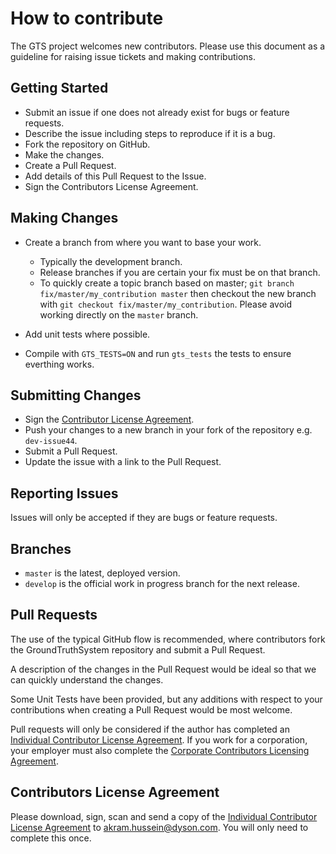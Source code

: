 # How to contribute #

The GTS project welcomes new contributors. Please use this document as a guideline for raising issue tickets and making contributions.

## Getting Started ##

* Submit an issue if one does not already exist for bugs or feature requests.
* Describe the issue including steps to reproduce if it is a bug.
* Fork the repository on GitHub.
* Make the changes.
* Create a Pull Request.
* Add details of this Pull Request to the Issue.
* Sign the Contributors License Agreement.

## Making Changes ##

* Create a branch from where you want to base your work.
    * Typically the development branch.
    * Release branches if you are certain your fix must be on that branch.
    * To quickly create a topic branch based on master; `git branch
    fix/master/my_contribution master` then checkout the new branch with `git
    checkout fix/master/my_contribution`. Please avoid working directly on the
    `master` branch.

* Add unit tests where possible.
* Compile with `GTS_TESTS=ON` and run `gts_tests` the tests to ensure everthing works.

## Submitting Changes ##

* Sign the [Contributor License Agreement](INDIVIDUAL_CLA.txt).
* Push your changes to a new branch in your fork of the repository e.g. `dev-issue44`.
* Submit a Pull Request.
* Update the issue with a link to the Pull Request.

## Reporting Issues ##

Issues will only be accepted if they are bugs or feature requests.

## Branches ##

- `master` is the latest, deployed version.
- `develop` is the official work in progress branch for the next release. 

## Pull Requests ##

The use of the typical GitHub flow is recommended, where contributors fork the GroundTruthSystem repository and submit a Pull Request.

A description of the changes in the Pull Request would be ideal so that we can quickly understand  the changes.

Some Unit Tests have been provided, but any additions with respect to your contributions when creating a Pull Request would be most welcome.

Pull requests will only be considered if the author has completed an [Individual Contributor License Agreement](cla/IndividualCLA.pdf). If you work for a corporation, your employer must also complete the [Corporate Contributors Licensing Agreement](cla/CorporateCLA.pdf).
## Contributors License Agreement ##

Please download, sign, scan and send a copy of the [Individual Contributor License Agreement](cla/IndividualCLA.pdf) to akram.hussein@dyson.com. You will only need to complete this once.

